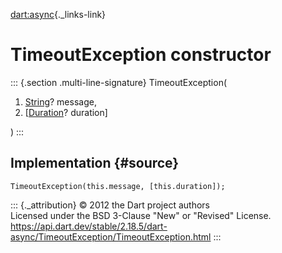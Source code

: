 [dart:async](../../dart-async/dart-async-library){._links-link}

TimeoutException constructor
============================

::: {.section .multi-line-signature}
TimeoutException(

1.  [String](../../dart-core/string-class)? message,
2.  \[[Duration](../../dart-core/duration-class)? duration\]

)
:::

Implementation {#source}
--------------

``` {.language-dart data-language="dart"}
TimeoutException(this.message, [this.duration]);
```

::: {._attribution}
© 2012 the Dart project authors\
Licensed under the BSD 3-Clause \"New\" or \"Revised\" License.\
<https://api.dart.dev/stable/2.18.5/dart-async/TimeoutException/TimeoutException.html>
:::
